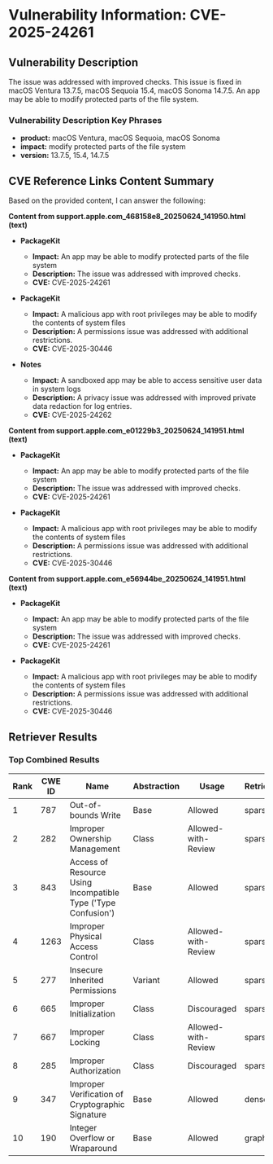 # Vulnerability Information: CVE-2025-24261

## Vulnerability Description
The issue was addressed with improved checks. This issue is fixed in macOS Ventura 13.7.5, macOS Sequoia 15.4, macOS Sonoma 14.7.5. An app may be able to modify protected parts of the file system.

### Vulnerability Description Key Phrases
- **product:** macOS Ventura, macOS Sequoia, macOS Sonoma
- **impact:** modify protected parts of the file system
- **version:** 13.7.5, 15.4, 14.7.5

## CVE Reference Links Content Summary
Based on the provided content, I can answer the following:

**Content from support.apple.com_468158e8_20250624_141950.html (text)**

*   **PackageKit**

    *   **Impact:** An app may be able to modify protected parts of the file system
    *   **Description:** The issue was addressed with improved checks.
    *   **CVE:** CVE-2025-24261
*   **PackageKit**
    *   **Impact:** A malicious app with root privileges may be able to modify the contents of system files
    *   **Description:** A permissions issue was addressed with additional restrictions.
    *   **CVE:** CVE-2025-30446
*   **Notes**
    *   **Impact:** A sandboxed app may be able to access sensitive user data in system logs
    *   **Description:** A privacy issue was addressed with improved private data redaction for log entries.
    *   **CVE:** CVE-2025-24262

**Content from support.apple.com_e01229b3_20250624_141951.html (text)**

*   **PackageKit**

    *   **Impact:** An app may be able to modify protected parts of the file system
    *   **Description:** The issue was addressed with improved checks.
    *   **CVE:** CVE-2025-24261
*   **PackageKit**
    *   **Impact:** A malicious app with root privileges may be able to modify the contents of system files
    *   **Description:** A permissions issue was addressed with additional restrictions.
    *   **CVE:** CVE-2025-30446

**Content from support.apple.com_e56944be_20250624_141951.html (text)**

*   **PackageKit**

    *   **Impact:** An app may be able to modify protected parts of the file system
    *   **Description:** The issue was addressed with improved checks.
    *   **CVE:** CVE-2025-24261
*   **PackageKit**
    *   **Impact:** A malicious app with root privileges may be able to modify the contents of system files
    *   **Description:** A permissions issue was addressed with additional restrictions.
    *   **CVE:** CVE-2025-30446

## Retriever Results

### Top Combined Results

| Rank | CWE ID | Name | Abstraction | Usage  | Retrievers | Individual Scores |
|------|--------|------|-------------|-------|------------|-------------------|
| 1 | 787 | Out-of-bounds Write | Base | Allowed | sparse | 0.090 |
| 2 | 282 | Improper Ownership Management | Class | Allowed-with-Review | sparse | 0.085 |
| 3 | 843 | Access of Resource Using Incompatible Type ('Type Confusion') | Base | Allowed | sparse | 0.084 |
| 4 | 1263 | Improper Physical Access Control | Class | Allowed-with-Review | sparse | 0.080 |
| 5 | 277 | Insecure Inherited Permissions | Variant | Allowed | sparse | 0.080 |
| 6 | 665 | Improper Initialization | Class | Discouraged | sparse | 0.079 |
| 7 | 667 | Improper Locking | Class | Allowed-with-Review | sparse | 0.078 |
| 8 | 285 | Improper Authorization | Class | Discouraged | sparse | 0.076 |
| 9 | 347 | Improper Verification of Cryptographic Signature | Base | Allowed | dense | 0.491 |
| 10 | 190 | Integer Overflow or Wraparound | Base | Allowed | graph | 0.002 |

